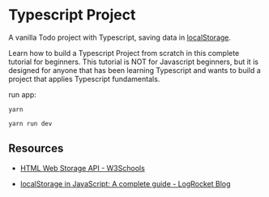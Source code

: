 # Typescript Project

A vanilla Todo project with Typescript, saving data in [localStorage](https://www.w3schools.com/html/html5_webstorage.asp).

Learn how to build a Typescript Project from scratch in this complete tutorial for beginners. This tutorial is NOT for Javascript beginners, but it is designed for anyone that has been learning Typescript and wants to build a project that applies Typescript fundamentals. 

run app:

```shell
yarn

yarn run dev
```

## Resources

- [HTML Web Storage API - W3Schools](https://www.w3schools.com/html/html5_webstorage.asp)

- [localStorage in JavaScript: A complete guide - LogRocket Blog](https://blog.logrocket.com/localstorage-javascript-complete-guide/)
